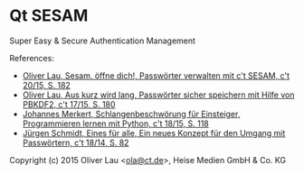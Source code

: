 # Qt SESAM

Super Easy & Secure Authentication Management

References:

 - [Oliver Lau, Sesam, öffne dich!, Passwörter verwalten mit c't SESAM, c't 20/15, S. 182](http://www.heise.de/ct/ausgabe/2015-20-Passwoerter-verwalten-mit-c-t-SESAM-2793210.html)
 - [Oliver Lau, Aus kurz wird lang, Passwörter sicher speichern mit Hilfe von PBKDF2, c't 17/15, S. 180](http://heise.de/-2753149)
 - [Johannes Merkert, Schlangenbeschwörung für Einsteiger, Programmieren lernen mit Python, c't 18/15, S. 118](http://heise.de/-2767841)
 - [Jürgen Schmidt, Eines für alle, Ein neues Konzept für den Umgang mit Passwörtern, c't 18/14, S. 82](http://heise.de/-2284364)


Copyright (c) 2015 Oliver Lau <<ola@ct.de>>, Heise Medien GmbH & Co. KG
